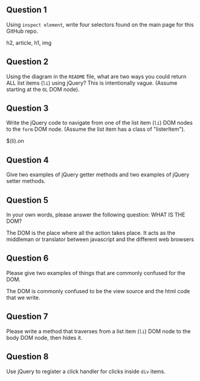 ## Question 1

Using `inspect element`, write four selectors found on the main page for this
GitHub repo.

h2, article, h1, img


## Question 2

Using the diagram in the `README` file, what are two ways you could return ALL
list items (`li`) using jQuery? This is intentionally vague. (Assume starting
at the `OL` DOM node).

<!-- your answer starts here -->

<!-- your answer ends here -->

## Question 3

Write the jQuery code to navigate from one of the list item (`li`) DOM nodes to
the `form` DOM node. (Assume the list item has a class of "listerItem").

$(li).on

## Question 4

Give two examples of jQuery getter methods and two examples of jQuery setter
methods.

<!-- your answer starts here -->

<!-- your answer ends here -->

## Question 5

In your own words, please answer the following question: WHAT IS THE DOM?

The DOM is the place where all the action takes place. It acts as the middleman
or translator between javascript and the different web browsers

## Question 6

Please give two examples of things that are commonly confused for the DOM.

The DOM is commonly confused to be the view source and the html code that we write.

## Question 7

Please write a method that traverses from a list item (`li`) DOM node to the
body DOM node, then hides it.



## Question 8

Use jQuery to register a click handler for clicks inside `div` items.
